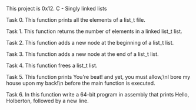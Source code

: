 This project is 0x12. C - Singly linked lists

Task 0. This function prints all the elements of a list_t file.

Task 1. This function returns the number of elements in a linked list_t list.

Task 2. This function adds a new node at the beginning of a list_t list.

Task 3. This function  adds a new node at the end of a list_t list.

Task 4. This function frees a list_t list.

Task 5. This function  prints You're beat! and yet, you must allow,\nI bore my house upon my back!\n before the main function is executed.

Task 6. In this function write a 64-bit program in assembly that prints Hello, Holberton, followed by a new line.
